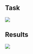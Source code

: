 ## Task
![](https://github.com/RaviVaishnav20/Machine_Learning-Case_Studies/blob/master/Personalized%20Cancer%20Diagnosis/bussiness_study.PNG)

## Results
![](https://github.com/RaviVaishnav20/Machine_Learning-Case_Studies/blob/master/Personalized%20Cancer%20Diagnosis/models_summary.PNG)
